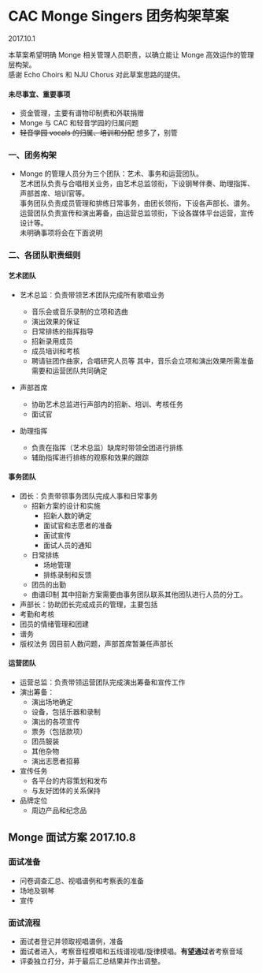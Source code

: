 # CAC Monge Singers 团务构架草案

2017.10.1

本草案希望明确 Monge 相关管理人员职责，以确立能让 Monge 高效运作的管理层构架。  
感谢 Echo Choirs 和 NJU Chorus 对此草案思路的提供。

 #### 未尽事宜、重要事项
 - 资金管理，主要有谱物印制费和外联捐赠
 - Monge 与 CAC 和轻音学园的归属问题
 - <del> 轻音学园 vocals 的归属、培训和分配</del> 想多了，别管

### 一、团务构架
- Monge 的管理人员分为三个团队：艺术、事务和运营团队。  
艺术团队负责与合唱相关业务，由艺术总监领衔，下设钢琴伴奏、助理指挥、声部首席、培训官等。  
事务团队负责成员管理和排练日常事务，由团长领衔，下设各声部长、谱务。  
运营团队负责宣传和演出筹备，由运营总监领衔，下设各媒体平台运营，宣传设计等。  
未明确事项将会在下面说明

### 二、各团队职责细则
#### 艺术团队
- 艺术总监：负责带领艺术团队完成所有歌唱业务
  - 音乐会或音乐录制的立项和选曲
  - 演出效果的保证
  - 日常排练的指挥指导
  - 招新录用成员
  - 成员培训和考核
  - 聘请驻团作曲家，合唱研究人员等
 其中，音乐会立项和演出效果所需准备需要和运营团队共同确定
 
- 声部首席
  - 协助艺术总监进行声部内的招新、培训、考核任务
  - 面试官

- 助理指挥
  - 负责在指挥（艺术总监）缺席时带领全团进行排练
  - 辅助指挥进行排练的观察和效果的跟踪

#### 事务团队
- 团长：负责带领事务团队完成人事和日常事务
  - 招新方案的设计和实施
    - 招新人数的确定
    - 面试官和志愿者的准备
    - 面试宣传
    - 面试人员的通知
  - 日常排练
    - 场地管理
    - 排练录制和反馈
  - 团员的出勤
  - 曲谱印制
 其中招新方案需要由事务团队联系其他团队进行人员的分工。
 - 声部长：协助团长完成成员的管理，主要包括
  - 考勤和考核
  - 团员的情绪管理和团建
 - 谱务
 - 版权法务
 因目前人数问题，声部首席暂兼任声部长
  
  
 #### 运营团队
 - 运营总监：负责带领运营团队完成演出筹备和宣传工作
  - 演出筹备：
    - 演出场地确定
    - 设备，包括乐器和录制
    - 演出的各项宣传
    - 票务（包括款项）
    - 团员服装
    - 其他杂物
    - 演出志愿者招募
  - 宣传任务
    - 各平台的内容策划和发布
    - 与友好团体的关系保持
  - 品牌定位
    - 周边产品和纪念品
    

## Monge 面试方案 2017.10.8

### 面试准备
- 问卷调查汇总、视唱谱例和考察表的准备
- 场地及钢琴
- 宣传

### 面试流程
- 面试者登记并领取视唱谱例，准备
- 面试者进入，考察音程模唱和五线谱视唱/旋律模唱。**有望通过**者考察音域
- 评委独立打分，并于最后汇总结果并作出调整。
